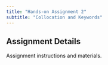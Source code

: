 ```yaml
---
title: "Hands-on Assignment 2"
subtitle: "Collocation and Keywords"
---
```


## Assignment Details

Assignment instructions and materials.
